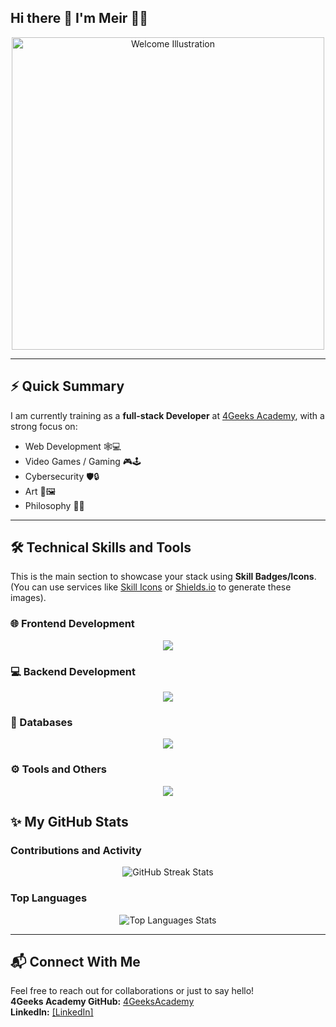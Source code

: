## Hi there 👋 I'm Meir 🧙‍♂️


<p align="center">
  <img src="https://media1.giphy.com/media/v1.Y2lkPTc5MGI3NjExaGh4ZDZ0YWg5ZmI2dDRnb3pyb2w4MW8wbWJrYnVjNjQwOG01cmlrNiZlcD12MV9pbnRlcm5hbF9naWZfYnlfaWQmY3Q9Zw/CF76UXsZXRZle/giphy.gif" alt="Welcome Illustration" width="500">
</p>

---

## ⚡ Quick Summary

I am currently training as a **full-stack Developer** at <a href='github.com/4geeksacademy'>4Geeks Academy</a>, with a strong focus on:

<ul>
  <li>Web Development 🕸️💻</li>
  <li>Video Games / Gaming 🎮🕹️</li>
  <li>Cybersecurity 🛡️🔒</li>
  <li>Art 🎨🖼️</li>
  <li>Philosophy 🧠🤔</li>
</ul>

---

## 🛠️ Technical Skills and Tools

This is the main section to showcase your stack using **Skill Badges/Icons**. (You can use services like [Skill Icons](https://skillicons.dev/) or [Shields.io](https://shields.io/) to generate these images).

### 🌐 Frontend Development
<p align="center">
  <img src="https://skillicons.dev/icons?i=html,css,js,react,bootstrap" />
</p>

### 💻 Backend Development
<p align="center">
  <img src="https://skillicons.dev/icons?i=python,nodejs,flask" />
</p>

### 💾 Databases
<p align="center">
  <img src="https://skillicons.dev/icons?i=mysql," />
</p>

### ⚙️ Tools and Others
<p align="center">
  <img src="https://skillicons.dev/icons?i=git,github,vscode" />
</p>


## ✨ My GitHub Stats

### Contributions and Activity

<p align="center">
  <img src="https://github-readme-streak-stats.herokuapp.com/?user=meirescobar&theme=dark" alt="GitHub Streak Stats" />
</p>

### Top Languages

<p align="center">
  <img src="https://github-readme-stats.vercel.app/api/top-langs/?username=meirescobar&layout=compact&theme=radical" alt="Top Languages Stats" />
</p>

---

## 📬 Connect With Me

<p>
  Feel free to reach out for collaborations or just to say hello!
  <br>
  <strong>4Geeks Academy GitHub:</strong> <a href="https://github.com/4GeeksAcademy" target="_blank">4GeeksAcademy</a>
  <br>
  <strong>LinkedIn:</strong> <a href='https://www.linkedin.com/in/meirescobar/'>[LinkedIn]</a>
</p>
